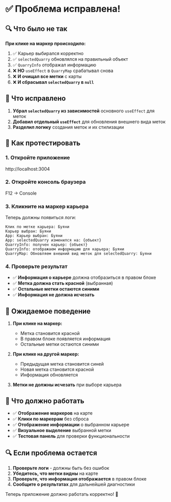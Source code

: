 # ✅ Проблема исправлена!

## 🔍 Что было не так

**При клике на маркер происходило:**
1. ✅ Карьер выбирался корректно
2. ✅ `selectedQuarry` обновлялся на правильный объект  
3. ✅ `QuarryInfo` отображал информацию
4. ❌ **НО** `useEffect` в `QuarryMap` срабатывал снова
5. ❌ **И очищал все метки** с карты
6. ❌ **И сбрасывал `selectedQuarry` в `null`**

## 🔧 Что исправлено

1. **Убрал `selectedQuarry` из зависимостей** основного `useEffect` для меток
2. **Добавил отдельный `useEffect`** для обновления внешнего вида меток
3. **Разделил логику** создания меток и их стилизации

## 🧪 Как протестировать

### 1. Откройте приложение
http://localhost:3004

### 2. Откройте консоль браузера
F12 → Console

### 3. Кликните на маркер карьера
Теперь должны появиться логи:
```
Клик по метке карьера: Буяни
Карьер выбран: Буяни
App: Карьер выбран: Буяни
App: selectedQuarry изменился на: {объект}
QuarryInfo: получен карьер: {объект}
QuarryInfo: отображаем информацию для карьера: Буяни
QuarryMap: Обновляем внешний вид меток для selectedQuarry: Буяни
```

### 4. Проверьте результат
- ✅ **Информация о карьере** должна отобразиться в правом блоке
- ✅ **Метка должна стать красной** (выбранная)
- ✅ **Остальные метки остаются синими**
- ✅ **Информация не должна исчезать**

## 🎯 Ожидаемое поведение

1. **При клике на маркер:**
   - Метка становится красной
   - В правом блоке появляется информация
   - Остальные метки остаются синими

2. **При клике на другой маркер:**
   - Предыдущая метка становится синей
   - Новая метка становится красной
   - Информация обновляется

3. **Метки не должны исчезать** при выборе карьера

## 🚀 Что должно работать

- ✅ **Отображение маркеров** на карте
- ✅ **Клики по маркерам** без сброса
- ✅ **Отображение информации** о выбранном карьере
- ✅ **Визуальное выделение** выбранной метки
- ✅ **Тестовая панель** для проверки функциональности

## 🔍 Если проблема остается

1. **Проверьте логи** - должны быть без ошибок
2. **Убедитесь, что метки видны** на карте
3. **Проверьте, что информация отображается** в правом блоке
4. **Сообщите о результатах** для дальнейшей диагностики

Теперь приложение должно работать корректно! 🎉
